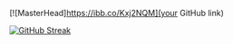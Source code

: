 [![MasterHead]https://ibb.co/Kxj2NQM](your GitHub link)

[![GitHub Streak](http://github-readme-streak-stats.herokuapp.com?user=supersanta183&theme=transparent&hide_border=true&date_format=M%20j%5B%2C%20Y%5D)](https://git.io/streak-stats)

<!--
**supersanta183/supersanta183** is a ✨ _special_ ✨ repository because its `README.md` (this file) appears on your GitHub profile.

-->
